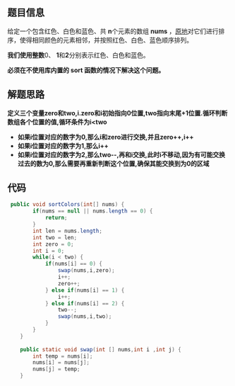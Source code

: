 ## 题目信息

给定一个包含红色、白色和蓝色、共 **n**个元素的数组 **nums** ，[原地](https://baike.baidu.com/item/%E5%8E%9F%E5%9C%B0%E7%AE%97%E6%B3%95)对它们进行排序，使得相同颜色的元素相邻，并按照红色、白色、蓝色顺序排列。

**我们使用整数**0、 **1**和**2**分别表示红色、白色和蓝色。

**必须在不使用库内置的 sort 函数的情况下解决这个问题。**

## 解题思路

**定义三个变量zero和two,i.zero和i初始指向0位置,two指向末尾+1位置.循环判断数组各个位置的值,循环条件为i<two**

* **如果i位置对应的数字为0,那么i和zero进行交换,并且zero++,i++**
* **如果i位置对应的数字为1,那么i++**
* **如果i位置对应的数字为2,那么two--,再和i交换,此时i不移动,因为有可能交换过去的数为0,那么需要再重新判断这个位置,确保其能交换到为0的区域**

## 代码

```java
 public void sortColors(int[] nums) {
        if(nums == null || nums.length == 0) {
            return;
        }
        int len = nums.length;
        int two = len;
        int zero = 0;
        int i = 0;
        while(i < two) {
            if(nums[i] == 0) {
                swap(nums,i,zero);
                i++;
                zero++;
            } else if(nums[i] == 1) {
                i++;
            } else if(nums[i] == 2) {
                two--;
                swap(nums,i,two);
            }
        }
    }
  
    public static void swap(int [] nums,int i ,int j) {
        int temp = nums[i];
        nums[i] = nums[j];
        nums[j] = temp;
    }
```
